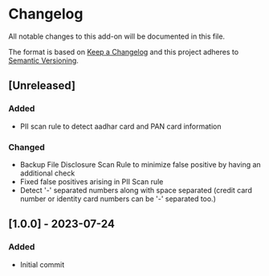 # Changelog
All notable changes to this add-on will be documented in this file.

The format is based on [Keep a Changelog](https://keepachangelog.com/en/1.0.0/) and
this project adheres to [Semantic Versioning](https://semver.org/spec/v2.0.0.html).

## [Unreleased]
### Added 
- PII scan rule to detect aadhar card and PAN card information

### Changed 
- Backup File Disclosure Scan Rule to minimize false positive by having an additional check 
- Fixed false positives arising in PII Scan rule
- Detect '-' separated numbers along with space separated (credit card number or identity card numbers can be '-' separated too.)

## [1.0.0] - 2023-07-24
### Added
- Initial commit
